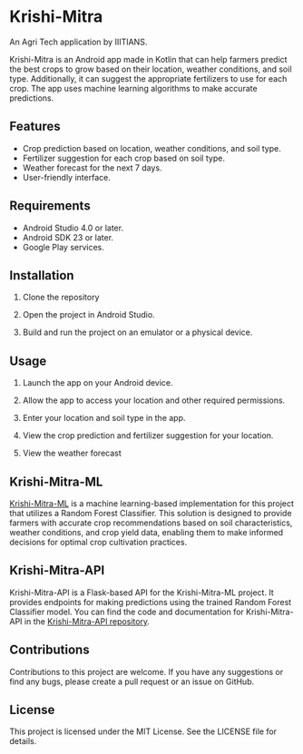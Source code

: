 # Krishi-Mitra
An Agri Tech application by IIITIANS.

Krishi-Mitra is an Android app made in Kotlin that can help farmers predict the best crops to grow based on their location, weather conditions, and soil type. Additionally, it can suggest the appropriate fertilizers to use for each crop. The app uses machine learning algorithms to make accurate predictions.

## Features

- Crop prediction based on location, weather conditions, and soil type.
- Fertilizer suggestion for each crop based on soil type.
- Weather forecast for the next 7 days.
- User-friendly interface.

## Requirements

- Android Studio 4.0 or later.
- Android SDK 23 or later.
- Google Play services.

## Installation

1. Clone the repository 

2. Open the project in Android Studio.

3. Build and run the project on an emulator or a physical device.

## Usage

1. Launch the app on your Android device.

2. Allow the app to access your location and other required permissions.

3. Enter your location and soil type in the app.

4. View the crop prediction and fertilizer suggestion for your location.

5. View the weather forecast 

## Krishi-Mitra-ML

[Krishi-Mitra-ML](https://github.com/0xSushmanth/Krishi-Mitra-ML) is a machine learning-based implementation for this project that utilizes a Random Forest Classifier. 
This solution is designed to provide farmers with accurate crop recommendations based on soil characteristics, weather conditions, and crop yield data, enabling them to make informed decisions for optimal crop cultivation practices.

## Krishi-Mitra-API

Krishi-Mitra-API is a Flask-based API for the Krishi-Mitra-ML project. 
It provides endpoints for making predictions using the trained Random Forest Classifier model. 
You can find the code and documentation for Krishi-Mitra-API in the 
[Krishi-Mitra-API repository](https://github.com/0xSushmanth/Krishi-Mitra-API).



## Contributions

Contributions to this project are welcome. If you have any suggestions or find any bugs, please create a pull request or an issue on GitHub.

## License

This project is licensed under the MIT License. See the LICENSE file for details.


